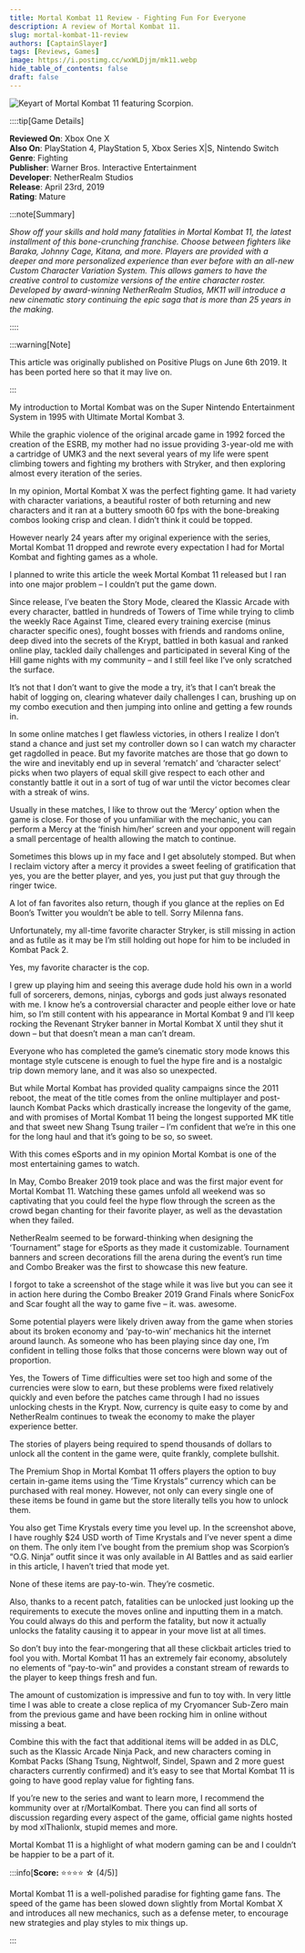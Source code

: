```yaml
---
title: Mortal Kombat 11 Review - Fighting Fun For Everyone
description: A review of Mortal Kombat 11.
slug: mortal-kombat-11-review
authors: [CaptainSlayer]
tags: [Reviews, Games]
image: https://i.postimg.cc/wxWLDjjm/mk11.webp
hide_table_of_contents: false
draft: false
---
```

![Keyart of Mortal Kombat 11 featuring Scorpion.](https://i.postimg.cc/wxWLDjjm/mk11.webp)

<!-- truncate -->

::::tip[Game Details]

**Reviewed On**: Xbox One X  
**Also On**: PlayStation 4, PlayStation 5, Xbox Series X|S, Nintendo Switch  
**Genre**: Fighting  
**Publisher**: Warner Bros. Interactive Entertainment  
**Developer**: NetherRealm Studios  
**Release**: April 23rd, 2019  
**Rating**: Mature  

:::note[Summary]

*Show off your skills and hold many fatalities in Mortal Kombat 11, the latest installment of this bone-crunching franchise. Choose between fighters like Baraka, Johnny Cage, Kitana, and more. Players are provided with a deeper and more personalized experience than ever before with an all-new Custom Character Variation System. This allows gamers to have the creative control to customize versions of the entire character roster. Developed by award-winning NetherRealm Studios, MK11 will introduce a new cinematic story continuing the epic saga that is more than 25 years in the making.*

::::

:::warning[Note]

This article was originally published on Positive Plugs on June 6th 2019. It has been ported here so that it may live on.

:::

My introduction to Mortal Kombat was on the Super Nintendo Entertainment System in 1995 with Ultimate Mortal Kombat 3.

While the graphic violence of the original arcade game in 1992 forced the creation of the ESRB, my mother had no issue providing 3-year-old me with a cartridge of UMK3 and the next several years of my life were spent climbing towers and fighting my brothers with Stryker, and then exploring almost every iteration of the series.

In my opinion, Mortal Kombat X was the perfect fighting game. It had variety with character variations, a beautiful roster of both returning and new characters and it ran at a buttery smooth 60 fps with the bone-breaking combos looking crisp and clean. I didn’t think it could be topped.

However nearly 24 years after my original experience with the series, Mortal Kombat 11 dropped and rewrote every expectation I had for Mortal Kombat and fighting games as a whole.

I planned to write this article the week Mortal Kombat 11 released but I ran into one major problem – I couldn’t put the game down.

Since release, I’ve beaten the Story Mode, cleared the Klassic Arcade with every character, battled in hundreds of Towers of Time while trying to climb the weekly Race Against Time, cleared every training exercise (minus character specific ones), fought bosses with friends and randoms online, deep dived into the secrets of the Krypt, battled in both kasual and ranked online play, tackled daily challenges and participated in several King of the Hill game nights with my community – and I still feel like I’ve only scratched the surface.

It’s not that I don’t want to give the mode a try, it’s that I can’t break the habit of logging on, clearing whatever daily challenges I can, brushing up on my combo execution and then jumping into online and getting a few rounds in.

In some online matches I get flawless victories, in others I realize I don’t stand a chance and just set my controller down so I can watch my character get ragdolled in peace. But my favorite matches are those that go down to the wire and inevitably end up in several ‘rematch’ and ‘character select’ picks when two players of equal skill give respect to each other and constantly battle it out in a sort of tug of war until the victor becomes clear with a streak of wins.

Usually in these matches, I like to throw out the ‘Mercy’ option when the game is close. For those of you unfamiliar with the mechanic, you can perform a Mercy at the ‘finish him/her’ screen and your opponent will regain a small percentage of health allowing the match to continue.

Sometimes this blows up in my face and I get absolutely stomped. But when I reclaim victory after a mercy it provides a sweet feeling of gratification that yes, you are the better player, and yes, you just put that guy through the ringer twice.

A lot of fan favorites also return, though if you glance at the replies on Ed Boon’s Twitter you wouldn’t be able to tell. Sorry Milenna fans.

Unfortunately, my all-time favorite character Stryker, is still missing in action and as futile as it may be I’m still holding out hope for him to be included in Kombat Pack 2.

Yes, my favorite character is the cop.

I grew up playing him and seeing this average dude hold his own in a world full of sorcerers, demons, ninjas, cyborgs and gods just always resonated with me. I know he’s a controversial character and people either love or hate him, so I’m still content with his appearance in Mortal Kombat 9 and I’ll keep rocking the Revenant Stryker banner in Mortal Kombat X until they shut it down – but that doesn’t mean a man can’t dream.

Everyone who has completed the game’s cinematic story mode knows this montage style cutscene is enough to fuel the hype fire and is a nostalgic trip down memory lane, and it was also so unexpected.

But while Mortal Kombat has provided quality campaigns since the 2011 reboot, the meat of the title comes from the online multiplayer and post-launch Kombat Packs which drastically increase the longevity of the game, and with promises of Mortal Kombat 11 being the longest supported MK title and that sweet new Shang Tsung trailer – I’m confident that we’re in this one for the long haul and that it’s going to be so, so sweet.

With this comes eSports and in my opinion Mortal Kombat is one of the most entertaining games to watch.

In May, Combo Breaker 2019 took place and was the first major event for Mortal Kombat 11. Watching these games unfold all weekend was so captivating that you could feel the hype flow through the screen as the crowd began chanting for their favorite player, as well as the devastation when they failed.

NetherRealm seemed to be forward-thinking when designing the ‘Tournament” stage for eSports as they made it customizable. Tournament banners and screen decorations fill the arena during the event’s run time and Combo Breaker was the first to showcase this new feature.

I forgot to take a screenshot of the stage while it was live but you can see it in action here during the Combo Breaker 2019 Grand Finals where SonicFox and Scar fought all the way to game five – it. was. awesome.

Some potential players were likely driven away from the game when stories about its broken economy and ‘pay-to-win’ mechanics hit the internet around launch. As someone who has been playing since day one, I’m confident in telling those folks that those concerns were blown way out of proportion.

Yes, the Towers of Time difficulties were set too high and some of the currencies were slow to earn, but these problems were fixed relatively quickly and even before the patches came through I had no issues unlocking chests in the Krypt. Now, currency is quite easy to come by and NetherRealm continues to tweak the economy to make the player experience better.

The stories of players being required to spend thousands of dollars to unlock all the content in the game were, quite frankly, complete bullshit.

The Premium Shop in Mortal Kombat 11 offers players the option to buy certain in-game items using the ‘Time Krystals” currency which can be purchased with real money. However, not only can every single one of these items be found in game but the store literally tells you how to unlock them.

You also get Time Krystals every time you level up. In the screenshot above, I have roughly $24 USD worth of Time Krystals and I’ve never spent a dime on them. The only item I’ve bought from the premium shop was Scorpion’s “O.G. Ninja” outfit since it was only available in AI Battles and as said earlier in this article, I haven’t tried that mode yet.

None of these items are pay-to-win. They’re cosmetic.

Also, thanks to a recent patch, fatalities can be unlocked just looking up the requirements to execute the moves online and inputting them in a match. You could always do this and perform the fatality, but now it actually unlocks the fatality causing it to appear in your move list at all times.

So don’t buy into the fear-mongering that all these clickbait articles tried to fool you with. Mortal Kombat 11 has an extremely fair economy, absolutely no elements of “pay-to-win” and provides a constant stream of rewards to the player to keep things fresh and fun.

The amount of customization is impressive and fun to toy with. In very little time I was able to create a close replica of my Cryomancer Sub-Zero main from the previous game and have been rocking him in online without missing a beat.

Combine this with the fact that additional items will be added in as DLC, such as the Klassic Arcade Ninja Pack, and new characters coming in Kombat Packs (Shang Tsung, Nightwolf, Sindel, Spawn and 2 more guest characters currently confirmed) and it’s easy to see that Mortal Kombat 11 is going to have good replay value for fighting fans.

If you’re new to the series and want to learn more, I recommend the kommunity over at r/MortalKombat. There you can find all sorts of discussion regarding every aspect of the game, official game nights hosted by mod xlThalionlx, stupid memes and more.

Mortal Kombat 11 is a highlight of what modern gaming can be and I couldn’t be happier to be a part of it.

:::info[**Score:** ⭐⭐⭐⭐ ☆ (4/5)]

Mortal Kombat 11 is a well-polished paradise for fighting game fans. The speed of the game has been slowed down slightly from Mortal Kombat X and introduces all new mechanics, such as a defense meter, to encourage new strategies and play styles to mix things up.

:::





